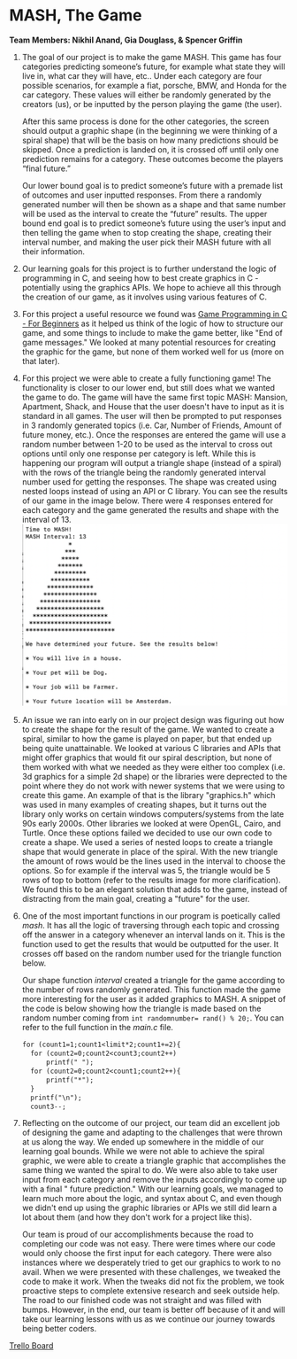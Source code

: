 # MASH, The Game
**Team Members: Nikhil Anand, Gia Douglass, & Spencer Griffin**

1. The goal of our project is to make the game MASH. This game has four categories predicting someone’s future, for example what state they will live in, what car they will have, etc.. Under each category are four possible scenarios, for example a fiat, porsche, BMW, and Honda for the car category. These values will either be randomly generated by the creators (us), or be inputted by the person playing the game (the user).

    After this same process is done for the other categories, the screen should output a graphic shape (in the beginning we were thinking of a spiral shape) that will be the basis on how many predictions should be skipped. Once a prediction is landed on, it is crossed off until only one prediction remains for a category. These outcomes become the players “final future.”

    Our lower bound goal is to predict someone’s future with a premade list of outcomes and user inputted responses. From there a randomly generated number will then be shown as a shape and that same number will be used as the interval to create the “future” results. The upper bound end goal is to predict someone’s future using the user’s input and then telling the game when to stop creating the shape, creating their interval number, and making the user pick their MASH future with all their information.

2. Our learning goals for this project is to further understand the logic of programming in C, and seeing how to best create graphics in C - potentially using the graphics APIs. We hope to achieve all this through the creation of our game, as it involves using various features of C.

3. For this project a useful resource we found was [Game Programming in C - For Beginners](https://www.codeproject.com/Articles/447332/Game-Programming-in-C-For-Beginners) as it helped us think of the logic of how to structure our game, and some things to include to make the game better, like "End of game messages." We looked at many potential resources for creating the graphic for the game, but none of them worked well for us (more on that later).

4. For this project we were able to create a fully functioning game! The functionality is closer to our lower end, but still does what we wanted the game to do. The game will have the same first topic MASH: Mansion, Apartment, Shack, and House that the user doesn't have to input as it is standard in all games. The user will then be prompted to put responses in 3 randomly generated topics (i.e. Car, Number of Friends, Amount of future money, etc.). Once the responses are entered the game will use a random number between 1-20 to be used as the interval to cross out options until only one response per category is left. While this is happening our program will output a triangle shape (instead of a spiral) with the rows of the triangle being the randomly generated interval number used for getting the responses. The shape was created using nested loops instead of using an API or C library. You can see the results of our game in the image below. There were 4 responses entered for each category and the game generated the results and shape with the interval of 13. ![alt text](https://raw.githubusercontent.com/nikhilanand01/SoftSysMASH/master/reports/Screen%20Shot%202020-04-03%20at%201.14.48%20PM.png "Game Results")

5. An issue we ran into early on in our project design was figuring out how to create the shape for the result of the game. We wanted to create a spiral, similar to how the game is played on paper, but that ended up being quite unattainable. We looked at various C libraries and APIs that might offer graphics that would fit our spiral description, but none of them worked with what we needed as they were either too complex (i.e. 3d graphics for a simple 2d shape) or the libraries were deprected to the point where they do not work with newer systems that we were using to create this game. An example of that is the library "graphics.h" which was used in many examples of creating shapes, but it turns out the library only works on certain windows computers/systems from the late 90s early 2000s. Other libraries we looked at were OpenGL, Cairo, and Turtle. Once these options failed we decided to use our own code to create a shape. We used a series of nested loops to create a triangle shape that would generate in place of the spiral. With the new triangle the amount of rows would be the lines used in the interval to choose the options. So for example if the interval was 5, the triangle would be 5 rows of top to bottom (refer to the results image for more clarification). We found this to be an elegant solution that adds to the game, instead of distracting from the main goal, creating a "future" for the user.   

6. One of the most important functions in our program is poetically called *mash*. It has all the logic of traversing through each topic and crossing off the answer in a category whenever an interval lands on it. This is the function used to get the results that would be outputted for the user. It crosses off based on the random number used for the triangle function below.

    Our shape function *interval* created a triangle for the game according to the number of rows randomly generated. This function made the game more interesting for the user as it added graphics to MASH. A snippet of the code is below showing how the triangle is made based on the random number coming from `int randomnumber= rand() % 20;`. You can refer to the full function in the *main.c* file.
    ```Triangle Function
    for (count1=1;count1<limit*2;count1+=2){
      for (count2=0;count2<count3;count2++)
          printf(" ");
      for (count2=0;count2<count1;count2++){
          printf("*");
      }
      printf("\n");
      count3--;
    ```

7. Reflecting on the outcome of our project, our team did an excellent job of designing the game and adapting to the challenges that were thrown at us along the way. We ended up somewhere in the middle of our learning goal bounds. While we were not able to achieve the spiral graphic, we were able to create a triangle graphic that accomplishes the same thing we wanted the spiral to do. We were also able to take user input from each category and remove the inputs accordingly to come up with a final " future prediction." With our learning goals, we managed to learn much more about the logic, and syntax about C, and even though we didn't end up using the graphic libraries or APIs we still did learn a lot about them (and how they don't work for a project like this).

    Our team is proud of our accomplishments because the road to completing our code was not easy. There were times where our code would only choose the first input for each category. There were also instances where we desperately tried to get our graphics to work to no avail. When we were presented with these challenges, we tweaked the code to make it work. When the tweaks did not fix the problem, we took proactive steps to complete extensive research and seek outside help. The road to our finished code was not straight and was filled with bumps. However, in the end, our team is better off because of it and will take our learning lessons with us as we continue our journey towards being better coders.

[Trello Board](https://trello.com/b/PPSAWBDW/mash)
